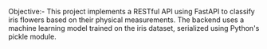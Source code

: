 Objective:- 
This project implements a RESTful API using FastAPI to classify iris flowers based on their physical measurements. The backend uses a machine learning model trained on the iris dataset, serialized using Python's pickle module.

